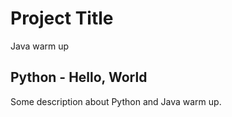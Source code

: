 # Project Title

Java warm up

## Python - Hello, World

Some description about Python and Java warm up.

